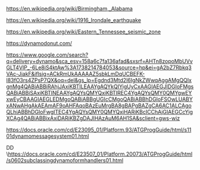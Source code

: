 https://en.wikipedia.org/wiki/Birmingham,_Alabama

https://en.wikipedia.org/wiki/1916_Irondale_earthquake

https://en.wikipedia.org/wiki/Eastern_Tennessee_seismic_zone

https://dynamodonut.com/


https://www.google.com/search?q=delivery+dynamo&sca_esv=158a6c7fa136afad&sxsrf=AHTn8zopoMbUVvGLT4VIP_-6Le8iS4ktAw%3A1738214784053&source=hp&ei=gA2bZ7Rbkq3VAc-JiakF&iflsig=ACkRmUkAAAAAZ5sbkLmDqUCBEFK-l83fO3rs4ZPsP7QX&oq=del&gs_lp=Egdnd3Mtd2l6IgNkZWwqAggAMgQQIxgnMg4QABiABBiRAhjJAxiKBTILEAAYgAQYkQIYigUyCxAAGIAEGJIDGIoFMgsQABiABBiSAxiKBTINEAAYgAQYsQMYQxiKBTIREC4YgAQYsQMY0QMYgwEYxwEyCBAAGIAEGLEDMgoQABiABBgUGIcCMgoQABiABBhDGIoFSOwLUABYxANwAHgAkAEAmAF9oAHFAqoBAzEuMrgBA8gBAPgBAZgCA6AC1ALCAgoQLhiABBhDGIoFwgITEC4YgAQYsQMY0QMYQxjHARiKBcICChAjGIAEGCcYigXCAg4QABiABBixAxiDARiKBZgDAJIHAzAuM6AH1SA&sclient=gws-wiz

https://docs.oracle.com/cd/E23095_01/Platform.93/ATGProgGuide/html/s1101dynamomessagesystem01.html

DD
\https://docs.oracle.com/cd/E23507_01/Platform.20073/ATGProgGuide/html/s0602subclassingdynamoformhandlers01.html
